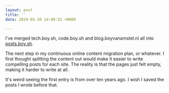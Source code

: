 ```yaml
---
layout: post
title: ''
date: 2019-05-30 14:09:52 +0000

---
```

I've merged tech.boy.sh, code.boy.sh and blog.boyvanamstel.nl all into [posts.boy.sh](https://posts.boy.sh).

The next step in my continuous online content migration plan, or whatever. I first thought splitting the content out would make it easier to write compelling posts for each site. The reality is that the pages just felt empty, making it harder to write at all.

It's weird seeing the first entry is from over ten years ago. I wish I saved the posts I wrote before that.
